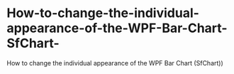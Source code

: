 # How-to-change-the-individual-appearance-of-the-WPF-Bar-Chart-SfChart-
How to change the individual appearance of the WPF Bar Chart (SfChart))
